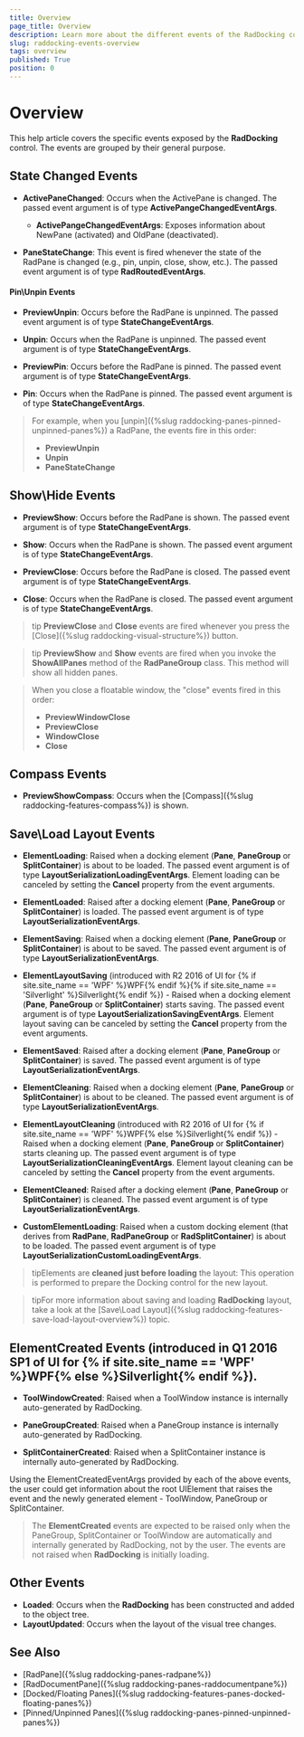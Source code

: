 ```yaml
---
title: Overview
page_title: Overview
description: Learn more about the different events of the RadDocking control.
slug: raddocking-events-overview
tags: overview
published: True
position: 0
---
```


# Overview

This help article covers the specific events exposed by the __RadDocking__ control. The events are grouped by their general purpose.

## State Changed Events

* __ActivePaneChanged__: Occurs when the ActivePane is changed. The passed event argument is of type __ActivePangeChangedEventArgs__.

	* __ActivePangeChangedEventArgs__: Exposes information about NewPane (activated) and OldPane (deactivated).
	
* __PaneStateChange__: This event is fired whenever the state of the RadPane is changed (e.g., pin, unpin, close, show, etc.). The passed event argument is of type __RadRoutedEventArgs__.
	
#### __Pin\Unpin Events__

* __PreviewUnpin__: Occurs before the RadPane is unpinned. The passed event argument is of type __StateChangeEventArgs__. 

* __Unpin__: Occurs when the RadPane is unpinned. The passed event argument is of type __StateChangeEventArgs__.

* __PreviewPin__: Occurs before the RadPane is pinned. The passed event argument is of type __StateChangeEventArgs__.

* __Pin__: Occurs when the RadPane is pinned. The passed event argument is of type __StateChangeEventArgs__.
	
>For example, when you [unpin]({%slug raddocking-panes-pinned-unpinned-panes%}) a RadPane, the events fire in this order:                   
>	* __PreviewUnpin__
>	* __Unpin__
>	* __PaneStateChange__ 

## Show\Hide Events

* __PreviewShow__: Occurs before the RadPane is shown. The passed event argument is of type __StateChangeEventArgs__. 

* __Show__: Occurs when the RadPane is shown. The passed event argument is of type __StateChangeEventArgs__. 

* __PreviewClose__: Occurs before the RadPane is closed. The passed event argument is of type __StateChangeEventArgs__. 

* __Close__: Occurs when the RadPane is closed. The passed event argument is of type __StateChangeEventArgs__. 

>tip __PreviewClose__ and __Close__ events are fired whenever you press the [Close]({%slug raddocking-visual-structure%}) button.

>tip __PreviewShow__ and __Show__ events are fired when you invoke the __ShowAllPanes__ method of the __RadPaneGroup__ class. This method will show all hidden panes.

>When you close a floatable window, the "close" events fired in this order:
> 	* __PreviewWindowClose__
> 	* __PreviewClose__
> 	* __WindowClose__
> 	* __Close__

## Compass Events

* __PreviewShowCompass__: Occurs when the [Compass]({%slug raddocking-features-compass%}) is shown.

## Save\Load Layout Events

* __ElementLoading__: Raised when a docking element (__Pane__, __PaneGroup__ or __SplitContainer__) is about to be loaded. The passed event argument is of type __LayoutSerializationLoadingEventArgs__. Element loading can be canceled by setting the __Cancel__ property from the event arguments.

* __ElementLoaded__: Raised after a docking element (__Pane__, __PaneGroup__ or __SplitContainer__) is loaded. The passed event argument is of type __LayoutSerializationEventArgs__.

* __ElementSaving__: Raised when a docking element (__Pane__, __PaneGroup__ or __SplitContainer__) is about to be saved. The passed event argument is of type __LayoutSerializationEventArgs__.

* __ElementLayoutSaving__ (introduced with R2 2016 of UI for {% if site.site_name == 'WPF' %}WPF{% endif %}{% if site.site_name == 'Silverlight' %}Silverlight{% endif %}) - Raised when a docking element (__Pane__, __PaneGroup__ or __SplitContainer__) starts saving. The passed event argument is of type __LayoutSerializationSavingEventArgs__. Element layout saving can be canceled by setting the __Cancel__ property from the event arguments.

* __ElementSaved__: Raised after a docking element (__Pane__, __PaneGroup__ or __SplitContainer__) is saved. The passed event argument is of type __LayoutSerializationEventArgs__.

* __ElementCleaning__: Raised when a docking element (__Pane__, __PaneGroup__ or __SplitContainer__) is about to be cleaned. The passed event argument is of type __LayoutSerializationEventArgs__.

* __ElementLayoutCleaning__ (introduced with R2 2016 of UI for {% if site.site_name == 'WPF' %}WPF{% else %}Silverlight{% endif %}) - Raised when a docking element (__Pane__, __PaneGroup__ or __SplitContainer__) starts cleaning up. The passed event argument is of type __LayoutSerializationCleaningEventArgs__. Element layout cleaning can be canceled by setting the __Cancel__ property from the event arguments.

* __ElementCleaned__: Raised after a docking element (__Pane__, __PaneGroup__ or __SplitContainer__) is cleaned. The passed event argument is of type __LayoutSerializationEventArgs__.

* __CustomElementLoading__: Raised when a custom docking element (that derives from __RadPane__, __RadPaneGroup__ or __RadSplitContainer__) is about to be loaded. The passed event argument is of type __LayoutSerializationCustomLoadingEventArgs__.

>tipElements are __cleaned just before loading__ the layout: This operation is performed to prepare the Docking control for the new layout.

>tipFor more information about saving and loading __RadDocking__ layout, take a look at the [Save\Load Layout]({%slug raddocking-features-save-load-layout-overview%}) topic.

## ElementCreated Events (introduced in Q1 2016 SP1 of UI for {% if site.site_name == 'WPF' %}WPF{% else %}Silverlight{% endif %}).

* __ToolWindowCreated__: Raised when a ToolWindow instance is internally auto-generated by RadDocking.

* __PaneGroupCreated__: Raised when a PaneGroup instance is internally auto-generated by RadDocking.

* __SplitContainerCreated__: Raised when a SplitContainer instance is internally auto-generated by RadDocking.
	
Using the ElementCreatedEventArgs provided by each of the above events, the user could get information about the root UIElement that raises the event and the newly generated element - ToolWindow, PaneGroup or SplitContainer.

>The __ElementCreated__ events are expected to be raised only when the PaneGroup, SplitContainer or ToolWindow are automatically and internally generated by RadDocking, not by the user. The events are not raised when __RadDocking__ is initially loading.

## Other Events

* __Loaded__: Occurs when the __RadDocking__ has been constructed and added to the object tree.
* __LayoutUpdated__: Occurs when the layout of the visual tree changes.	

## See Also

 * [RadPane]({%slug raddocking-panes-radpane%})
 * [RadDocumentPane]({%slug raddocking-panes-raddocumentpane%})
 * [Docked/Floating Panes]({%slug raddocking-features-panes-docked-floating-panes%})
 * [Pinned/Unpinned Panes]({%slug raddocking-panes-pinned-unpinned-panes%})
